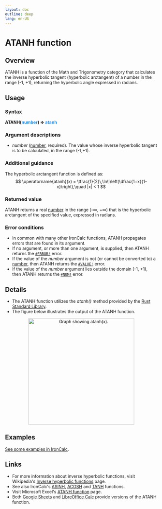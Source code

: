 ```yaml
---
layout: doc
outline: deep
lang: en-US
---
```


# ATANH function
## Overview
ATANH is a function of the Math and Trigonometry category that calculates the inverse hyperbolic tangent (hyperbolic arctangent) of a number in the range (-1, +1), returning the hyperbolic angle expressed in radians.
## Usage
### Syntax
**ATANH(<span title="Number" style="color:#1E88E5">number</span>) => <span title="Number" style="color:#1E88E5">atanh</span>**
### Argument descriptions
* *number* ([number](/features/value-types#numbers), required). The value whose inverse hyperbolic tangent is to be calculated, in the range (-1,+1).
### Additional guidance
The hyperbolic arctangent function is defined as:
$$
\operatorname{atanh}(x) = \tfrac{1}{2}\,\ln\!\left(\dfrac{1+x}{1-x}\right),\quad |x| < 1
$$
### Returned value
ATANH returns a real [number](/features/value-types#numbers) in the range (-∞, +∞) that is the hyperbolic arctangent of the specified value, expressed in radians.
### Error conditions
* In common with many other IronCalc functions, ATANH propagates errors that are found in its argument.
* If no argument, or more than one argument, is supplied, then ATANH returns the [`#ERROR!`](/features/error-types.md#error) error.
* If the value of the *number* argument is not (or cannot be converted to) a [number](/features/value-types#numbers), then ATANH returns the [`#VALUE!`](/features/error-types.md#value) error.
* If the value of the *number* argument lies outside the domain (-1, +1), then ATANH returns the [`#NUM!`](/features/error-types.md#num) error.
<!--@include: ../markdown-snippets/error-type-details.txt-->
## Details
* The ATANH function utilizes the *atanh()* method provided by the [Rust Standard Library](https://doc.rust-lang.org/std/).
* The figure below illustrates the output of the ATANH function.
<center><img src="/functions/images/hyperbolicarctangent-curve.png" width="350" alt="Graph showing atanh(x)."></center>

## Examples
[See some examples in IronCalc](https://app.ironcalc.com/?example=atanh).

## Links
* For more information about inverse hyperbolic functions, visit Wikipedia's [Inverse hyperbolic functions](https://en.wikipedia.org/wiki/Inverse_hyperbolic_functions) page.
* See also IronCalc's [ASINH](/functions/math_and_trigonometry/asinh), [ACOSH](/functions/math_and_trigonometry/acosh) and [TANH](/functions/math_and_trigonometry/tanh) functions.
* Visit Microsoft Excel's [ATANH function](https://support.microsoft.com/de-de/office/atanh-function-453534d1-76a5-4f17-8c04-c3f2feee0dd5) page.
* Both [Google Sheets](https://support.google.com/docs/answer/3093397) and [LibreOffice Calc](https://wiki.documentfoundation.org/Documentation/Calc_Functions/ATANH) provide versions of the ATANH function.